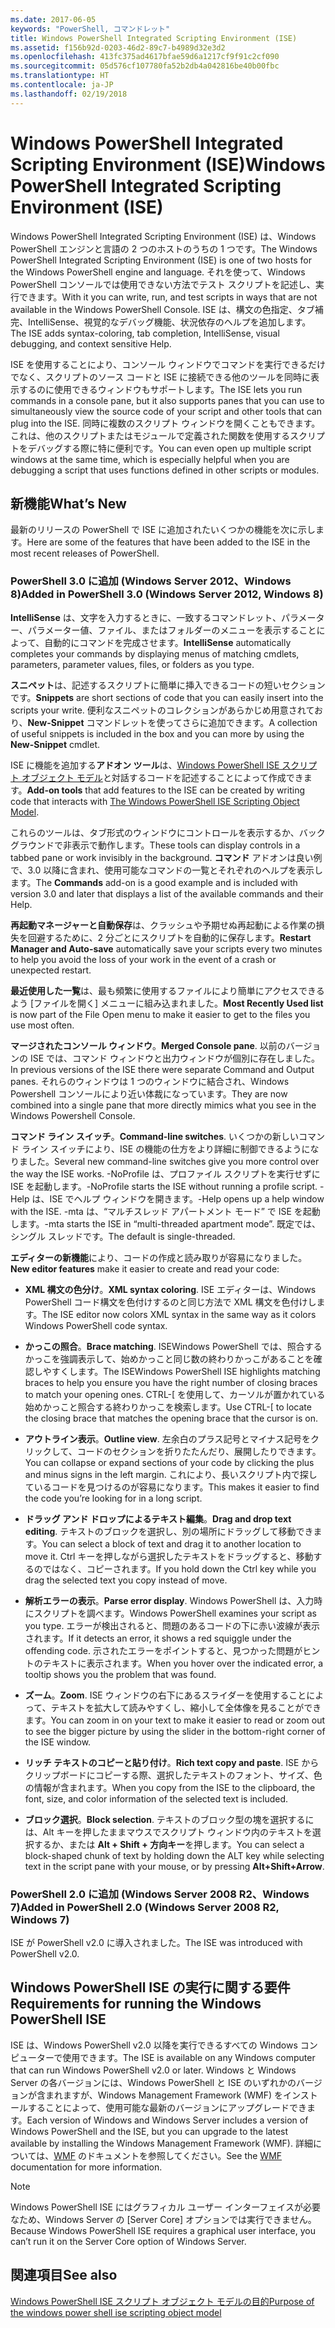 ```yaml
---
ms.date: 2017-06-05
keywords: "PowerShell, コマンドレット"
title: Windows PowerShell Integrated Scripting Environment (ISE)
ms.assetid: f156b92d-0203-46d2-89c7-b4989d32e3d2
ms.openlocfilehash: 413fc375ad4617bfae59d6a1217cf9f91c2cf090
ms.sourcegitcommit: 05d576cf107780fa52b2db4a042816be40b00fbc
ms.translationtype: HT
ms.contentlocale: ja-JP
ms.lasthandoff: 02/19/2018
---
```

# <a name="windows-powershell-integrated-scripting-environment-ise"></a><span data-ttu-id="d610f-103">Windows PowerShell Integrated Scripting Environment (ISE)</span><span class="sxs-lookup"><span data-stu-id="d610f-103">Windows PowerShell Integrated Scripting Environment (ISE)</span></span>

<span data-ttu-id="d610f-104">Windows PowerShell Integrated Scripting Environment (ISE) は、Windows PowerShell エンジンと言語の 2 つのホストのうちの 1 つです。</span><span class="sxs-lookup"><span data-stu-id="d610f-104">The Windows PowerShell Integrated Scripting Environment (ISE) is one of two hosts for the Windows PowerShell engine and language.</span></span> <span data-ttu-id="d610f-105">それを使って、Windows PowerShell コンソールでは使用できない方法でテスト スクリプトを記述し、実行できます。</span><span class="sxs-lookup"><span data-stu-id="d610f-105">With it you can write, run, and test scripts in ways that are not available in the Windows PowerShell Console.</span></span> <span data-ttu-id="d610f-106">ISE は、構文の色指定、タブ補完、IntelliSense、視覚的なデバッグ機能、状況依存のヘルプを追加します。</span><span class="sxs-lookup"><span data-stu-id="d610f-106">The ISE adds syntax-coloring, tab completion, IntelliSense, visual debugging, and context sensitive Help.</span></span>

<span data-ttu-id="d610f-107">ISE を使用することにより、コンソール ウィンドウでコマンドを実行できるだけでなく、スクリプトのソース コードと ISE に接続できる他のツールを同時に表示するのに使用できるウィンドウもサポートします。</span><span class="sxs-lookup"><span data-stu-id="d610f-107">The ISE lets you run commands in a console pane, but it also supports panes that you can use to simultaneously view the source code of your script and other tools that can plug into the ISE.</span></span> <span data-ttu-id="d610f-108">同時に複数のスクリプト ウィンドウを開くこともできます。これは、他のスクリプトまたはモジュールで定義された関数を使用するスクリプトをデバッグする際に特に便利です。</span><span class="sxs-lookup"><span data-stu-id="d610f-108">You can even open up multiple script windows at the same time, which is especially helpful when you are debugging a script that uses functions defined in other scripts or modules.</span></span>

## <a name="whats-new"></a><span data-ttu-id="d610f-109">新機能</span><span class="sxs-lookup"><span data-stu-id="d610f-109">What’s New</span></span>

<span data-ttu-id="d610f-110">最新のリリースの PowerShell で ISE に追加されたいくつかの機能を次に示します。</span><span class="sxs-lookup"><span data-stu-id="d610f-110">Here are some of the features that have been added to the ISE in the most recent releases of PowerShell.</span></span>

### <a name="added-in-powershell-30-windows-server-2012-windows-8"></a><span data-ttu-id="d610f-111">PowerShell 3.0 に追加 (Windows Server 2012、Windows 8)</span><span class="sxs-lookup"><span data-stu-id="d610f-111">Added in PowerShell 3.0 (Windows Server 2012, Windows 8)</span></span>

<span data-ttu-id="d610f-112">**IntelliSense** は、文字を入力するときに、一致するコマンドレット、パラメーター、パラメーター値、ファイル、またはフォルダーのメニューを表示することによって、自動的にコマンドを完成させます。</span><span class="sxs-lookup"><span data-stu-id="d610f-112">**IntelliSense** automatically completes your commands by displaying menus of matching cmdlets, parameters, parameter values, files, or folders as you type.</span></span>

<span data-ttu-id="d610f-113">**スニペット**は、記述するスクリプトに簡単に挿入できるコードの短いセクションです。</span><span class="sxs-lookup"><span data-stu-id="d610f-113">**Snippets** are short sections of code that you can easily insert into the scripts your write.</span></span> <span data-ttu-id="d610f-114">便利なスニペットのコレクションがあらかじめ用意されており、**New-Snippet** コマンドレットを使ってさらに追加できます。</span><span class="sxs-lookup"><span data-stu-id="d610f-114">A collection of useful snippets is included in the box and you can more by using the **New-Snippet** cmdlet.</span></span>

<span data-ttu-id="d610f-115">ISE に機能を追加する**アドオン ツール**は、[Windows PowerShell ISE スクリプト オブジェクト モデル](../../core-powershell/ise/The-ISE-Object-Model-Hierarchy.md)と対話するコードを記述することによって作成できます。</span><span class="sxs-lookup"><span data-stu-id="d610f-115">**Add-on tools** that add features to the ISE can be created by writing code that interacts with [The Windows PowerShell ISE Scripting Object Model](../../core-powershell/ise/The-ISE-Object-Model-Hierarchy.md).</span></span>

<span data-ttu-id="d610f-116">これらのツールは、タブ形式のウィンドウにコントロールを表示するか、バックグラウンドで非表示で動作します。</span><span class="sxs-lookup"><span data-stu-id="d610f-116">These tools can display controls in a tabbed pane or work invisibly in the background.</span></span> <span data-ttu-id="d610f-117">**コマンド** アドオンは良い例で、3.0 以降に含まれ、使用可能なコマンドの一覧とそれぞれのヘルプを表示します。</span><span class="sxs-lookup"><span data-stu-id="d610f-117">The **Commands** add-on is a good example and is included with version 3.0 and later that displays a list of the available commands and their Help.</span></span>

<span data-ttu-id="d610f-118">**再起動マネージャーと自動保存**は、クラッシュや予期せぬ再起動による作業の損失を回避するために、2 分ごとにスクリプトを自動的に保存します。</span><span class="sxs-lookup"><span data-stu-id="d610f-118">**Restart Manager and Auto-save** automatically save your scripts every two minutes to help you avoid the loss of your work in the event of a crash or unexpected restart.</span></span>

<span data-ttu-id="d610f-119">**最近使用した一覧**は、最も頻繁に使用するファイルにより簡単にアクセスできるよう [ファイルを開く] メニューに組み込まれました。</span><span class="sxs-lookup"><span data-stu-id="d610f-119">**Most Recently Used list** is now part of the File Open menu to make it easier to get to the files you use most often.</span></span>

<span data-ttu-id="d610f-120">**マージされたコンソール ウィンドウ**。</span><span class="sxs-lookup"><span data-stu-id="d610f-120">**Merged Console pane**.</span></span> <span data-ttu-id="d610f-121">以前のバージョンの ISE では、コマンド ウィンドウと出力ウィンドウが個別に存在しました。</span><span class="sxs-lookup"><span data-stu-id="d610f-121">In previous versions of the ISE there were separate Command and Output panes.</span></span> <span data-ttu-id="d610f-122">それらのウィンドウは 1 つのウィンドウに結合され、Windows Powershell コンソールにより近い体裁になっています。</span><span class="sxs-lookup"><span data-stu-id="d610f-122">They are now combined into a single pane that more directly mimics what you see in the Windows Powershell Console.</span></span>

<span data-ttu-id="d610f-123">**コマンド ライン スイッチ**。</span><span class="sxs-lookup"><span data-stu-id="d610f-123">**Command-line switches**.</span></span> <span data-ttu-id="d610f-124">いくつかの新しいコマンド ライン スイッチにより、ISE の機能の仕方をより詳細に制御できるようになりました。</span><span class="sxs-lookup"><span data-stu-id="d610f-124">Several new command-line switches give you more control over the way the ISE works.</span></span> <span data-ttu-id="d610f-125">-NoProfile は、プロファイル スクリプトを実行せずに ISE を起動します。</span><span class="sxs-lookup"><span data-stu-id="d610f-125">-NoProfile starts the ISE without running a profile script.</span></span> <span data-ttu-id="d610f-126">-Help は、ISE でヘルプ ウィンドウを開きます。</span><span class="sxs-lookup"><span data-stu-id="d610f-126">-Help opens up a help window with the ISE.</span></span> <span data-ttu-id="d610f-127">-mta は、“マルチスレッド アパートメント モード” で ISE を起動します。</span><span class="sxs-lookup"><span data-stu-id="d610f-127">-mta starts the ISE in “multi-threaded apartment mode”.</span></span> <span data-ttu-id="d610f-128">既定では、シングル スレッドです。</span><span class="sxs-lookup"><span data-stu-id="d610f-128">The default is single-threaded.</span></span>

<span data-ttu-id="d610f-129">**エディターの新機能**により、コードの作成と読み取りが容易になりました。</span><span class="sxs-lookup"><span data-stu-id="d610f-129">**New editor features** make it easier to create and read your code:</span></span>

- <span data-ttu-id="d610f-130">**XML 構文の色分け**。</span><span class="sxs-lookup"><span data-stu-id="d610f-130">**XML syntax coloring**.</span></span> <span data-ttu-id="d610f-131">ISE エディターは、Windows PowerShell コード構文を色付けするのと同じ方法で XML 構文を色付けします。</span><span class="sxs-lookup"><span data-stu-id="d610f-131">The ISE editor now colors XML syntax in the same way as it colors Windows PowerShell code syntax.</span></span>

- <span data-ttu-id="d610f-132">**かっこの照合**。</span><span class="sxs-lookup"><span data-stu-id="d610f-132">**Brace matching**.</span></span> <span data-ttu-id="d610f-133">ISEWindows PowerShell では、照合するかっこを強調表示して、始めかっこと同じ数の終わりかっこがあることを確認しやすくします。</span><span class="sxs-lookup"><span data-stu-id="d610f-133">The ISEWindows PowerShell ISE highlights matching braces to help you ensure you have the right number of closing braces to match your opening ones.</span></span> <span data-ttu-id="d610f-134">CTRL-\[ を使用して、カーソルが置かれている始めかっこと照合する終わりかっこを検索します。</span><span class="sxs-lookup"><span data-stu-id="d610f-134">Use CTRL-\[ to locate the closing brace that matches the opening brace that the cursor is on.</span></span>

- <span data-ttu-id="d610f-135">**アウトライン表示**。</span><span class="sxs-lookup"><span data-stu-id="d610f-135">**Outline view**.</span></span> <span data-ttu-id="d610f-136">左余白のプラス記号とマイナス記号をクリックして、コードのセクションを折りたたんだり、展開したりできます。</span><span class="sxs-lookup"><span data-stu-id="d610f-136">You can collapse or expand sections of your code by clicking the plus and minus signs in the left margin.</span></span> <span data-ttu-id="d610f-137">これにより、長いスクリプト内で探しているコードを見つけるのが容易になります。</span><span class="sxs-lookup"><span data-stu-id="d610f-137">This makes it easier to find the code you’re looking for in a long script.</span></span>

- <span data-ttu-id="d610f-138">**ドラッグ アンド ドロップによるテキスト編集**。</span><span class="sxs-lookup"><span data-stu-id="d610f-138">**Drag and drop text editing**.</span></span> <span data-ttu-id="d610f-139">テキストのブロックを選択し、別の場所にドラッグして移動できます。</span><span class="sxs-lookup"><span data-stu-id="d610f-139">You can select a block of text and drag it to another location to move it.</span></span> <span data-ttu-id="d610f-140">Ctrl キーを押しながら選択したテキストをドラッグすると、移動するのではなく、コピーされます。</span><span class="sxs-lookup"><span data-stu-id="d610f-140">If you hold down the Ctrl key while you drag the selected text you copy instead of move.</span></span>

- <span data-ttu-id="d610f-141">**解析エラーの表示**。</span><span class="sxs-lookup"><span data-stu-id="d610f-141">**Parse error display**.</span></span> <span data-ttu-id="d610f-142">Windows PowerShell は、入力時にスクリプトを調べます。</span><span class="sxs-lookup"><span data-stu-id="d610f-142">Windows PowerShell examines your script as you type.</span></span> <span data-ttu-id="d610f-143">エラーが検出されると、問題のあるコードの下に赤い波線が表示されます。</span><span class="sxs-lookup"><span data-stu-id="d610f-143">If it detects an error, it shows a red squiggle under the offending code.</span></span> <span data-ttu-id="d610f-144">示されたエラーをポイントすると、見つかった問題がヒントのテキストに表示されます。</span><span class="sxs-lookup"><span data-stu-id="d610f-144">When you hover over the indicated error, a tooltip shows you the problem that was found.</span></span>

- <span data-ttu-id="d610f-145">**ズーム**。</span><span class="sxs-lookup"><span data-stu-id="d610f-145">**Zoom**.</span></span> <span data-ttu-id="d610f-146">ISE ウィンドウの右下にあるスライダーを使用することによって、テキストを拡大して読みやすくし、縮小して全体像を見ることができます。</span><span class="sxs-lookup"><span data-stu-id="d610f-146">You can zoom in on your text to make it easier to read or zoom out to see the bigger picture by using the slider in the bottom-right corner of the ISE window.</span></span>

- <span data-ttu-id="d610f-147">**リッチ テキストのコピーと貼り付け**。</span><span class="sxs-lookup"><span data-stu-id="d610f-147">**Rich text copy and paste**.</span></span> <span data-ttu-id="d610f-148">ISE からクリップボードにコピーする際、選択したテキストのフォント、サイズ、色の情報が含まれます。</span><span class="sxs-lookup"><span data-stu-id="d610f-148">When you copy from the ISE to the clipboard, the font, size, and color information of the selected text is included.</span></span>

- <span data-ttu-id="d610f-149">**ブロック選択**。</span><span class="sxs-lookup"><span data-stu-id="d610f-149">**Block selection**.</span></span> <span data-ttu-id="d610f-150">テキストのブロック型の塊を選択するには、Alt キーを押したままマウスでスクリプト ウィンドウ内のテキストを選択するか、または **Alt + Shift + 方向キー**を押します。</span><span class="sxs-lookup"><span data-stu-id="d610f-150">You can select a block-shaped chunk of text by holding down the ALT key while selecting text in the script pane with your mouse, or by pressing **Alt+Shift+Arrow**.</span></span>

### <a name="added-in-powershell-20-windows-server-2008-r2-windows-7"></a><span data-ttu-id="d610f-151">PowerShell 2.0 に追加 (Windows Server 2008 R2、Windows 7)</span><span class="sxs-lookup"><span data-stu-id="d610f-151">Added in PowerShell 2.0 (Windows Server 2008 R2, Windows 7)</span></span>

<span data-ttu-id="d610f-152">ISE が PowerShell v2.0 に導入されました。</span><span class="sxs-lookup"><span data-stu-id="d610f-152">The ISE was introduced with PowerShell v2.0.</span></span>

## <a name="requirements-for-running-the-windows-powershell-ise"></a><span data-ttu-id="d610f-153">Windows PowerShell ISE の実行に関する要件</span><span class="sxs-lookup"><span data-stu-id="d610f-153">Requirements for running the Windows PowerShell ISE</span></span>

<span data-ttu-id="d610f-154">ISE は、Windows PowerShell v2.0 以降を実行できるすべての Windows コンピューターで使用できます。</span><span class="sxs-lookup"><span data-stu-id="d610f-154">The ISE is available on any Windows computer that can run Windows PowerShell v2.0 or later.</span></span> <span data-ttu-id="d610f-155">Windows と Windows Server の各バージョンには、Windows PowerShell と ISE のいずれかのバージョンが含まれますが、Windows Management Framework (WMF) をインストールすることによって、使用可能な最新のバージョンにアップグレードできます。</span><span class="sxs-lookup"><span data-stu-id="d610f-155">Each version of Windows and Windows Server includes a version of Windows PowerShell and the ISE, but you can upgrade to the latest available by installing the Windows Management Framework (WMF).</span></span> <span data-ttu-id="d610f-156">詳細については、[WMF](/powershell/wmf/readme) のドキュメントを参照してください。</span><span class="sxs-lookup"><span data-stu-id="d610f-156">See the [WMF](/powershell/wmf/readme) documentation for more information.</span></span>

> [!NOTE]
> <span data-ttu-id="d610f-157">Windows PowerShell ISE にはグラフィカル ユーザー インターフェイスが必要なため、Windows Server の [Server Core] オプションでは実行できません。</span><span class="sxs-lookup"><span data-stu-id="d610f-157">Because Windows PowerShell ISE requires a graphical user interface, you can’t run it on the Server Core option of Windows Server.</span></span>

## <a name="see-also"></a><span data-ttu-id="d610f-158">関連項目</span><span class="sxs-lookup"><span data-stu-id="d610f-158">See also</span></span>

[<span data-ttu-id="d610f-159">Windows PowerShell ISE スクリプト オブジェクト モデルの目的</span><span class="sxs-lookup"><span data-stu-id="d610f-159">Purpose of the windows power shell ise scripting object model</span></span>](../../core-powershell/ise/Purpose-of-the-Windows-PowerShell-ISE-Scripting-Object-Model.md)
